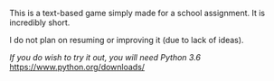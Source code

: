This is a text-based game simply made for a school assignment.
It is incredibly short.

I do not plan on resuming or improving it (due to lack of ideas).

*If you do wish to try it out, you will need Python 3.6*
https://www.python.org/downloads/
